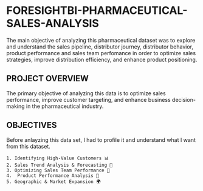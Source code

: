 # FORESIGHTBI-PHARMACEUTICAL-SALES-ANALYSIS
The main objective of analyzing this pharmaceutical dataset was to explore and understand the sales pipeline, distributor journey, distributor behavior, product performance and sales team perfomance in order to optimize sales strategies, improve distribution efficiency, and enhance product positioning.

## PROJECT OVERVIEW
The primary objective of analyzing this data is to optimize sales performance, improve customer targeting, and enhance business decision-making in the pharmaceutical industry.


## OBJECTIVES 
Before anlayzing this data set, I had to profile it  and understand what I want from this dataset.

    1. Identifying High-Value Customers 📊
    2. Sales Trend Analysis & Forecasting 🔮
    3. Optimizing Sales Team Performance 🚀
    4.  Product Performance Analysis 💊
    5. Geographic & Market Expansion 🌍



    












    





